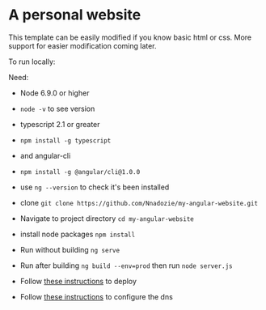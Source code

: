 # A personal website
This template can be easily modified if you know basic html or css. More support for easier modification coming later.

To run locally:

Need:
- Node 6.9.0 or higher
- `node -v` to see version
- typescript 2.1 or greater
- `npm install -g typescript`
- and angular-cli
- `npm install -g @angular/cli@1.0.0`
- use `ng --version` to check it's been installed

- clone `git clone https://github.com/Nnadozie/my-angular-website.git`
- Navigate to project directory `cd my-angular-website`
- install node packages `npm install`
- Run without building `ng serve`
- Run after building `ng build --env=prod` then run `node server.js`
- Follow [these instructions](https://cloud.google.com/community/tutorials/run-expressjs-on-google-app-engine) to deploy
- Follow [these instructions](https://cloud.google.com/appengine/docs/standard/python/mapping-custom-domains) to configure the dns

